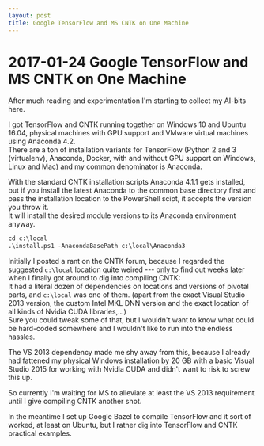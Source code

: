 ```yaml
---
layout: post
title: Google TensorFlow and MS CNTK on One Machine
---
```

# 2017-01-24 Google TensorFlow and MS CNTK on One Machine
After much reading and experimentation I'm starting to collect my AI-bits here.

I got TensorFlow and CNTK running together on Windows 10 and Ubuntu 16.04, physical machines with GPU support and VMware virtual machines using Anaconda 4.2.  
There are a ton of installation variants for TensorFlow (Python 2 and 3 (virtualenv), Anaconda, Docker, with and without GPU support on Windows, Linux and Mac) and my common denominator is Anaconda.

With the standard CNTK installation scripts Anaconda 4.1.1 gets installed, but if you install the latest Anaconda to the common base directory first and pass the installation location to the PowerShell scipt, it accepts the version you throw it.  
It will install the desired module versions to its Anaconda environment anyway.

```markdown
cd c:\local
.\install.ps1 -AnacondaBasePath c:\local\Anaconda3
```

Initially I posted a rant on the CNTK forum, because I regarded the suggested `c:\local` location quite weired --- only to find out weeks later when I finally got around to dig into compiling CNTK:  
It had a literal dozen of dependencies on locations and versions of pivotal parts, and `c:\local` was one of them. (apart from the exact Visual Studio 2013 version, the custom Intel MKL DNN version and the exact location of all kinds of Nvidia CUDA libraries,...)  
Sure you could tweak some of that, but I wouldn't want to know what could be hard-coded somewhere and I wouldn't like to run into the endless hassles.

The VS 2013 dependency made me shy away from this, because I already had fattened my physical Windows installation by 20 GB with a basic Visual Studio 2015 for working with Nvidia CUDA and didn't want to risk to screw this up.

So currently I'm waiting for MS to alleviate at least the VS 2013 requirement until I give compiling CNTK another shot.

In the meantime I set up Google Bazel to compile TensorFlow and it sort of worked, at least on Ubuntu, but I rather dig into TensorFlow and CNTK practical examples.

